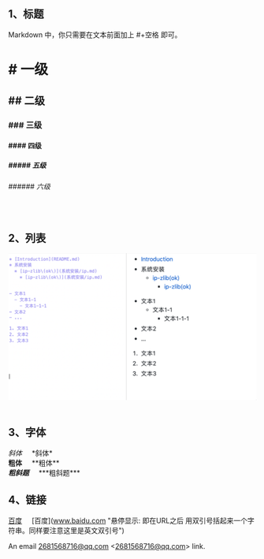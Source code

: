 
## 1、标题
Markdown 中，你只需要在文本前面加上 #+空格 即可。
# # 一级
## ## 二级
### ### 三级
#### #### 四级
##### ##### 五级
###### ###### 六级 
<br/>

## 2、列表
![](images/liebiao.png)  
<br/>

## 3、字体
 
*斜体* &nbsp;&nbsp;&nbsp;  \*斜体* <br/>
**粗体** &nbsp;&nbsp;&nbsp; \*\*粗体** <br/>
***粗斜题*** &nbsp;&nbsp;&nbsp;  \*\*\*粗斜题***

## 4、链接
[百度](www.baidu.com "悬停显示: 即在URL之后 用双引号括起来一个字符串。同样要注意这里是英文双引号") &nbsp;&nbsp;&nbsp; \[百度](www.baidu.com "悬停显示: 即在URL之后 用双引号括起来一个字符串。同样要注意这里是英文双引号")


An email <2681568716@qq.com> \<2681568716@qq.com> link.  
